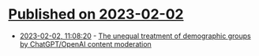 # [Published on 2023-02-02](index.md)

* [2023-02-02, 11:08:20](https://news.ycombinator.com/item?id=34625001) - [The unequal treatment of demographic groups by ChatGPT/OpenAI content moderation](https://davidrozado.substack.com/p/openaicms)
